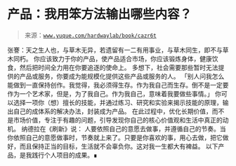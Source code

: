 # 产品：我用笨方法输出哪些内容？

> 来源：[`www.yuque.com/hardwaylab/book/cazr6t`](https://www.yuque.com/hardwaylab/book/cazr6t)

<ne-quote id="u5f328e16" data-lake-id="u5f328e16"><ne-p id="u7468d480" data-lake-id="u7468d480"><ne-text id="ubd2ce865">张謇：天之生人也，与草木无异，若遗留有一二有用事业，与草木同生，即不与草木同朽。</ne-text></ne-p></ne-quote> <ne-p id="u1deef9f8" data-lake-id="u1deef9f8"><ne-text id="ud206b946">你应该致力于你的产品，使产品适合市场，你应该锻炼身体，健康饮食，然后把时间全力用在你要追逐的使命上。</ne-text></ne-p> <ne-p id="u4ae36c74" data-lake-id="u4ae36c74"><ne-text id="u09df083f">多想下，社会需要那些暂时无法提供的产品或服务，你要成为能规模化提供这些产品或服务的人。</ne-text></ne-p> <ne-quote id="udd176a7b" data-lake-id="udd176a7b"><ne-p id="u796feb8c" data-lake-id="u796feb8c"><ne-text id="u96ebdb0c">「别人问我怎么能做到一直保持创作。我觉得，我必须得生存。作为我自己而生存。倒不是一定要作为一个艺术家，但是，为了我自己。作为我自己，意味着我要做些事情。」</ne-text></ne-p></ne-quote> <ne-p id="u5e920424" data-lake-id="u5e920424"><ne-text id="ubf4cf94b">你可以选择一项你（想）擅长的技能，并通过练习、研究和实验来揭示技能的原理，输出自己的成体系的解决办法，封装成为产品。</ne-text></ne-p> <ne-p id="u5a2bc2f4" data-lake-id="u5a2bc2f4"><ne-text id="uea59048f">在此过程中，优化长期价值，而不是市场价值，专注于有趣的问题，引导发现你自己的核心价值观和生活中真正的动机。</ne-text></ne-p> <ne-p id="u4f28c768" data-lake-id="u4f28c768"><ne-text id="ua0dabecb">纳德拉在《刷新》说：</ne-text></ne-p> <ne-quote id="uc489067f" data-lake-id="uc489067f"><ne-p id="u66761d2a" data-lake-id="u66761d2a"><ne-text id="u92aeb656">人要依照自己的意愿去做事，并遵循自己的节奏。当你依照自己的意愿做事时，节奏就上来了。只要是你喜欢的事，用心去做，把它做好，而且保持正当的目标，生活就不会辜负你。这对我一生都大有裨益。</ne-text></ne-p></ne-quote> <ne-p id="0181f4ce6aeb43a05597832d41468ffd" data-lake-id="0181f4ce6aeb43a05597832d41468ffd"><ne-text id="ubcae5ac0">以下产品，是我践行个人项目的成果。∎</ne-text></ne-p> <ne-p id="u867908c9" data-lake-id="u867908c9">[](https://www.yuque.com/hardwaylab/book/bq5a1v)</ne-p>